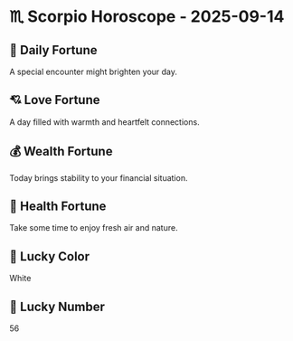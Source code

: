# ♏ Scorpio Horoscope - 2025-09-14

## 🎯 Daily Fortune

A special encounter might brighten your day.

## 💘 Love Fortune

A day filled with warmth and heartfelt connections.

## 💰 Wealth Fortune

Today brings stability to your financial situation.

## 🌱 Health Fortune

Take some time to enjoy fresh air and nature.

## 🎨 Lucky Color

White

## 🔢 Lucky Number

56
